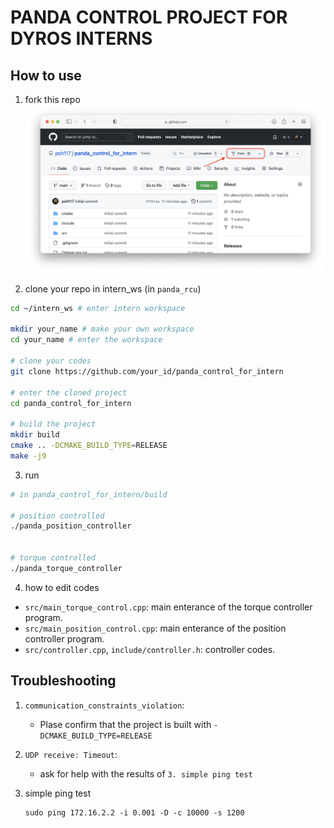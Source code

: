 # PANDA CONTROL PROJECT FOR DYROS INTERNS

## How to use
1. fork this repo 
![alt text](img/howtofork.png "Fork instruction")

2. clone your repo in intern_ws (in `panda_rcu`)
```sh
cd ~/intern_ws # enter intern workspace

mkdir your_name # make your own workspace
cd your_name # enter the workspace

# clone your codes
git clone https://github.com/your_id/panda_control_for_intern

# enter the cloned project
cd panda_control_for_intern

# build the project
mkdir build
cmake .. -DCMAKE_BUILD_TYPE=RELEASE
make -j9
```

3. run

```sh
# in panda_control_for_intern/build

# position controlled
./panda_position_controller


# torque controlled
./panda_torque_controller
```


4. how to edit codes
* `src/main_torque_control.cpp`: main enterance of the torque controller program.
* `src/main_position_control.cpp`: main enterance of the position controller program.
* `src/controller.cpp`, `include/controller.h`: controller codes.


## Troubleshooting
1. `communication_constraints_violation`: 
    - Plase confirm that the project is built with `-DCMAKE_BUILD_TYPE=RELEASE`

2. `UDP receive: Timeout`:
    - ask for help with the results of `3. simple ping test`

3. simple ping test
    ```
    sudo ping 172.16.2.2 -i 0.001 -D -c 10000 -s 1200
    ```
